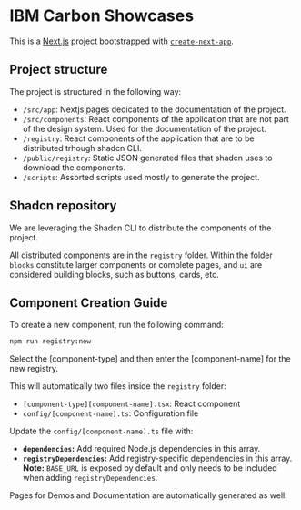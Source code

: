 # IBM Carbon Showcases

This is a [Next.js](https://nextjs.org) project bootstrapped with [`create-next-app`](https://nextjs.org/docs/app/api-reference/cli/create-next-app).

## Project structure

The project is structured in the following way:

- `/src/app`: Nextjs pages dedicated to the documentation of the project.
- `/src/components`: React components of the application that are not part of the design system. Used for the documentation of the project.
- `/registry`: React components of the application that are to be distributed trhough shadcn CLI.
- `/public/registry`: Static JSON generated files that shadcn uses to download the components.
- `/scripts`: Assorted scripts used mostly to generate the project.

## Shadcn repository

We are leveraging the Shadcn CLI to distribute the components of the project.

All distributed components are in the `registry` folder. Within the folder `blocks` constitute larger components or complete pages, and `ui` are considered building blocks, such as buttons, cards, etc.

## Component Creation Guide

To create a new component, run the following command:

```bash
npm run registry:new
```

Select the [component-type] and then enter the [component-name] for the new registry.

This will automatically two files inside the `registry` folder:

- `[component-type][component-name].tsx`: React component
- `config/[component-name].ts`: Configuration file

Update the `config/[component-name].ts` file with:

- **`dependencies`:** Add required Node.js dependencies in this array.
- **`registryDependencies`:** Add registry-specific dependencies in this array.  
  **Note:** `BASE_URL` is exposed by default and only needs to be included when adding `registryDependencies`.

Pages for Demos and Documentation are automatically generated as well.
